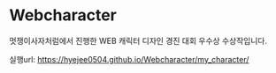 # Webcharacter
멋쟁이사자처럼에서 진행한 WEB 캐릭터 디자인 경진 대회 우수상 수상작입니다.

실행url:  https://hyejee0504.github.io/Webcharacter/my_character/
